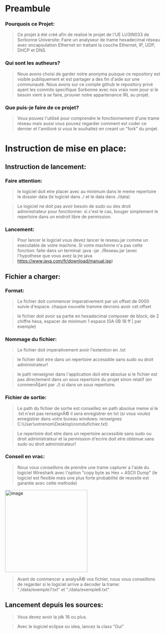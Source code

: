 # Preambule
### Pourquois ce Projet:
> Ce projet à été créé afin de realisé le projet de l'UE LU3IN033 de Sorbonne Universite: Faire un analyseur de trame hexadecimal réseau avec encapsulation Ethernet en traitant la couche Ethernet, IP, UDP, DHCP et DNS.

### Qui sont les autheurs?
> Nous avons choisi de garder notre anonyma puisque ce repository est visible publiquement et est partager a des fin d'aide sur une communauté. Nous avons sur ce compte github le repository privé ayant les commits specifique Sorbonne avec nos vrais nom pour si le besoin vient à se faire, prouver notre appartenance IRL au projet.

### Que puis-je faire de ce projet?
> Vous pouvez l'utilisé pour comprendre le fonctionnement d'une trame réseau mais aussi vous pouvez regarder comment est coder ce dernier et l'amilioré si vous le souhaitez en creant un "fork" du projet.


# Instruction de mise en place:
## Instruction de lancement:
### Faire attention:
> le logiciel doit etre placer avec au minimum dans le meme repertoire le dossier data (le logiciel dans ./ et le data dans ./data)

> Le logiciel ne doit pas avoir besoin de sudo ou des droit administrateur pour fonctionner. si c'est le cas, bouger simplement le repertoire dans un endroit libre de permission.

### Lancement:
> Pour lancer le logiciel vous devez lancer le reseau.jar comme un executable de votre machine. Si votre machinne n'a pas cette fonction: faite dans un terminal: java -jar ./Reseau.jar  (avec l'hypothese que vous avez la jre java https://www.java.com/fr/download/manual.jsp)
 
## Fichier a charger:
### Format:
> Le fichier doit commencer imperativement par un offset de 0000 suivie d'espace. chaque nouvelle tramme devrons avoir cet offset

> le fichier doit avoir sa partie en hexadecimal composer de block, de 2 chiffre hexa, espacer de minimum 1 espace (0A 0B 18 ff | par exemple) 

### Nommage du fichier:
> Le fichier doit imperativement avoir l'extention en .txt

> le fichier doit etre dans un repertoire accessible sans sudo ou droit administrateur!

> le path renseigner dans l'application doit etre absolue si le fichier est pas directement dans un sous repertoire du projet sinon relatif (en commenÃ§ant par ./) si dans un sous repertoire.
    
### Fichier de sortie:
> Le path du fichier de sortie est conseillez en path absolue meme si le .txt n'est pas renseignÃ© il sera enregistrer en txt (si vous voulez enregistrer dans votre bureau windows: renseignez C:\User\votrenom\Desktop\nomdufichier.txt)

> Le repertoire doit etre dans un repertoire accessible sans sudo ou droit administrateur et la permission d'ecrire doit etre obtenue sans sudo ou droit administrateur!


### Conseil en vrac:
> Nous vous conseillons de prendre une trame capturer a l'aide du logiciel Wireshark avec l'option "copy byte as Hex + ASCII Dump" (le logiciel est flexible mais une plus forte probabilité de reussite est garantie avec cette methode)
<img width="267" alt="image" src="https://user-images.githubusercontent.com/15380435/144995700-6fd1d3c9-d6d9-41f8-ad73-52f24e23fb50.png">

> Avant de commencer a analysÃ© vos fichier, nous vous conseillons de regarder si le logiciel arrive a decoder la trame: "./data/exemple7.txt" et "./data/exemple8.txt"

## Lancement depuis les sources:
> Vous devez avoir la jdk 16 ou plus.

> Avec le logiciel eclipse ou idea, lancez la class "Gui"
